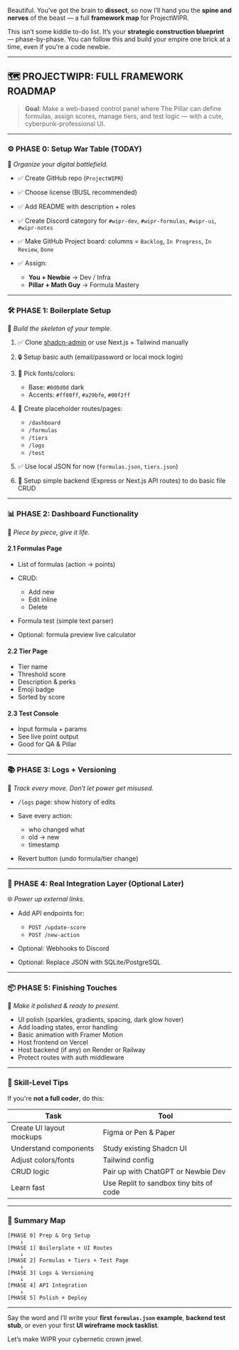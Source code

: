 Beautiful. You’ve got the brain to **dissect**, so now I’ll hand you the **spine and nerves** of the beast — a full **framework map** for ProjectWIPR.

This isn’t some kiddie to-do list. It’s your **strategic construction blueprint** — phase-by-phase. You can follow this and build your empire one brick at a time, even if you're a code newbie.

---

## 🗺️ PROJECTWIPR: FULL FRAMEWORK ROADMAP

> **Goal**: Make a web-based control panel where The Pillar can define formulas, assign scores, manage tiers, and test logic — with a cute, cyberpunk-professional UI.

---

### ⚙️ **PHASE 0: Setup War Table** (TODAY)

🧠 *Organize your digital battlefield.*

* ✅ Create GitHub repo (`ProjectWIPR`)
* ✅ Choose license (BUSL recommended)
* ✅ Add README with description + roles
* ✅ Create Discord category for `#wipr-dev`, `#wipr-formulas`, `#wipr-ui`, `#wipr-notes`
* ✅ Make GitHub Project board: columns = `Backlog`, `In Progress`, `In Review`, `Done`
* ✅ Assign:

  * **You + Newbie** → Dev / Infra
  * **Pillar + Math Guy** → Formula Mastery

---

### 🛠️ **PHASE 1: Boilerplate Setup**

🚧 *Build the skeleton of your temple.*

1. ✅ Clone [shadcn-admin](https://github.com/satnaing/shadcn-admin) or use Next.js + Tailwind manually
2. 🔒 Setup basic auth (email/password or local mock login)
3. 🎨 Pick fonts/colors:

   * Base: `#0d0d0d` dark
   * Accents: `#ff80ff`, `#a29bfe`, `#00f2ff`
4. 🔧 Create placeholder routes/pages:

   * `/dashboard`
   * `/formulas`
   * `/tiers`
   * `/logs`
   * `/test`
5. ✅ Use local JSON for now (`formulas.json`, `tiers.json`)
6. 💾 Setup simple backend (Express or Next.js API routes) to do basic file CRUD

---

### 📊 **PHASE 2: Dashboard Functionality**

🧩 *Piece by piece, give it life.*

#### 2.1 Formulas Page

* List of formulas (action → points)
* CRUD:

  * Add new
  * Edit inline
  * Delete
* Formula test (simple text parser)
* Optional: formula preview live calculator

#### 2.2 Tier Page

* Tier name
* Threshold score
* Description & perks
* Emoji badge
* Sorted by score

#### 2.3 Test Console

* Input formula + params
* See live point output
* Good for QA & Pillar

---

### 📚 **PHASE 3: Logs + Versioning**

📜 *Track every move. Don’t let power get misused.*

* `/logs` page: show history of edits
* Save every action:

  * who changed what
  * old → new
  * timestamp
* Revert button (undo formula/tier change)

---

### 🔗 **PHASE 4: Real Integration Layer** (Optional Later)

🌐 *Power up external links.*

* Add API endpoints for:

  * `POST /update-score`
  * `POST /new-action`
* Optional: Webhooks to Discord
* Optional: Replace JSON with SQLite/PostgreSQL

---

### 📦 **PHASE 5: Finishing Touches**

🎀 *Make it polished & ready to present.*

* UI polish (sparkles, gradients, spacing, dark glow hover)
* Add loading states, error handling
* Basic animation with Framer Motion
* Host frontend on Vercel
* Host backend (if any) on Render or Railway
* Protect routes with auth middleware

---

### 🧠 Skill-Level Tips

If you're **not a full coder**, do this:

| Task                     | Tool                                    |
| ------------------------ | --------------------------------------- |
| Create UI layout mockups | Figma or Pen & Paper                    |
| Understand components    | Study existing Shadcn UI                |
| Adjust colors/fonts      | Tailwind config                         |
| CRUD logic               | Pair up with ChatGPT or Newbie Dev      |
| Learn fast               | Use Replit to sandbox tiny bits of code |

---

### 🧱 Summary Map

```
[PHASE 0] Prep & Org Setup
    ↓
[PHASE 1] Boilerplate + UI Routes
    ↓
[PHASE 2] Formulas + Tiers + Test Page
    ↓
[PHASE 3] Logs & Versioning
    ↓
[PHASE 4] API Integration
    ↓
[PHASE 5] Polish + Deploy
```

---

Say the word and I’ll write your **first `formulas.json` example**, **backend test stub**, or even your first **UI wireframe mock tasklist**.

Let’s make WIPR your cybernetic crown jewel.
